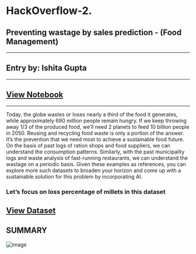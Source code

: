 # HackOverflow-2.

## Preventing wastage by sales prediction - (Food Management)
---
## Entry by: Ishita Gupta
---
## [View Notebook](https://docs.google.com/document/d/1vePQOfA9eM7DJ1ZvgGwYusCNc9CX3sn9O7E9NnLk9NU/edit)
---
Today, the globe wastes or loses nearly a third of the food it generates, while approximately 690 million people remain hungry. If we keep throwing away 1/3 of the produced food, we’ll need 2 planets to feed 10 billion people in 2050. Reusing and recycling food waste is only a portion of the answer. It’s the prevention that we need most to achieve a sustainable food future. On the basis of past logs of ration shops and food suppliers, we can understand the consumption patterns. Similarly, with the past municipality logs and waste analysis of fast-running restaurants, we can understand the wastage on a periodic basis. Given these examples as references, you can explore more such datasets to broaden your horizon and come up with a sustainable solution for this problem by incorporating AI.

### Let’s focus on loss percentage of millets in this dataset
## [View Dataset](https://www.fao.org/statistics/databases/en/)
## SUMMARY
![image](https://user-images.githubusercontent.com/122256718/215282023-84b36f04-251e-4c89-a051-723b8a02995c.png)


